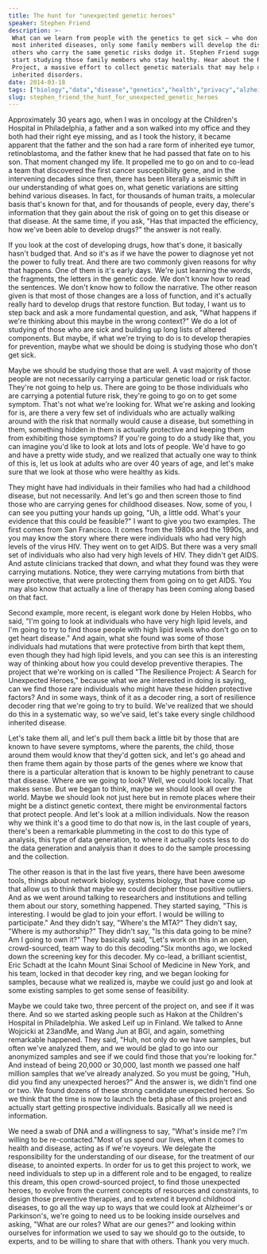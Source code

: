 ```yaml
---
title: The hunt for "unexpected genetic heroes"
speaker: Stephen Friend
description: >-
 What can we learn from people with the genetics to get sick — who don't? With
 most inherited diseases, only some family members will develop the disease, while
 others who carry the same genetic risks dodge it. Stephen Friend suggests we
 start studying those family members who stay healthy. Hear about the Resilience
 Project, a massive effort to collect genetic materials that may help decode
 inherited disorders.
date: 2014-03-18
tags: ["biology","data","disease","genetics","health","privacy","alzheimers"]
slug: stephen_friend_the_hunt_for_unexpected_genetic_heroes
---
```


Approximately 30 years ago, when I was in oncology at the Children's Hospital in
Philadelphia, a father and a son walked into my office and they both had their right eye
missing, and as I took the history, it became apparent that the father and the son had a
rare form of inherited eye tumor, retinoblastoma, and the father knew that he had passed
that fate on to his son. That moment changed my life. It propelled me to go on and to
co-lead a team that discovered the first cancer susceptibility gene, and in the
intervening decades since then, there has been literally a seismic shift in our
understanding of what goes on, what genetic variations are sitting behind various
diseases. In fact, for thousands of human traits, a molecular basis that's known for that,
and for thousands of people, every day, there's information that they gain about the risk
of going on to get this disease or that disease. At the same time, if you ask, "Has that
impacted the efficiency, how we've been able to develop drugs?" the answer is not
really.

If you look at the cost of developing drugs, how that's done, it basically hasn't budged
that. And so it's as if we have the power to diagnose yet not the power to fully treat.
And there are two commonly given reasons for why that happens. One of them is it's early
days. We're just learning the words, the fragments, the letters in the genetic code. We
don't know how to read the sentences. We don't know how to follow the narrative. The other
reason given is that most of those changes are a loss of function, and it's actually
really hard to develop drugs that restore function. But today, I want us to step back and
ask a more fundamental question, and ask, "What happens if we're thinking about this maybe
in the wrong context?" We do a lot of studying of those who are sick and building up long
lists of altered components. But maybe, if what we're trying to do is to develop therapies
for prevention, maybe what we should be doing is studying those who don't get
sick.

Maybe we should be studying those that are well. A vast majority of those people are not
necessarily carrying a particular genetic load or risk factor. They're not going to help
us. There are going to be those individuals who are carrying a potential future risk,
they're going to go on to get some symptom. That's not what we're looking for. What we're
asking and looking for is, are there a very few set of individuals who are actually
walking around with the risk that normally would cause a disease, but something in them,
something hidden in them is actually protective and keeping them from exhibiting those
symptoms? If you're going to do a study like that, you can imagine you'd like to look at
lots and lots of people. We'd have to go and have a pretty wide study, and we realized
that actually one way to think of this is, let us look at adults who are over 40 years of
age, and let's make sure that we look at those who were healthy as kids.

They might have had individuals in their families who had had a childhood disease, but not
necessarily. And let's go and then screen those to find those who are carrying genes for
childhood diseases. Now, some of you, I can see you putting your hands up going, "Uh, a
little odd. What's your evidence that this could be feasible?" I want to give you two
examples. The first comes from San Francisco. It comes from the 1980s and the 1990s, and
you may know the story where there were individuals who had very high levels of the virus
HIV. They went on to get AIDS. But there was a very small set of individuals who also had
very high levels of HIV. They didn't get AIDS. And astute clinicians tracked that down,
and what they found was they were carrying mutations. Notice, they were carrying mutations
from birth that were protective, that were protecting them from going on to get AIDS. You
may also know that actually a line of therapy has been coming along based on that
fact.

Second example, more recent, is elegant work done by Helen Hobbs, who said, "I'm going to
look at individuals who have very high lipid levels, and I'm going to try to find those
people with high lipid levels who don't go on to get heart disease." And again, what she
found was some of those individuals had mutations that were protective from birth that
kept them, even though they had high lipid levels, and you can see this is an interesting
way of thinking about how you could develop preventive therapies. The project that we're
working on is called "The Resilience Project: A Search for Unexpected Heroes," because
what we are interested in doing is saying, can we find those rare individuals who might
have these hidden protective factors? And in some ways, think of it as a decoder ring, a
sort of resilience decoder ring that we're going to try to build. We've realized that we
should do this in a systematic way, so we've said, let's take every single childhood
inherited disease.

Let's take them all, and let's pull them back a little bit by those that are known to have
severe symptoms, where the parents, the child, those around them would know that they'd
gotten sick, and let's go ahead and then frame them again by those parts of the genes
where we know that there is a particular alteration that is known to be highly penetrant
to cause that disease. Where are we going to look? Well, we could look locally. That makes
sense. But we began to think, maybe we should look all over the world. Maybe we should
look not just here but in remote places where their might be a distinct genetic context,
there might be environmental factors that protect people. And let's look at a million
individuals. Now the reason why we think it's a good time to do that now is, in the last
couple of years, there's been a remarkable plummeting in the cost to do this type of
analysis, this type of data generation, to where it actually costs less to do the data
generation and analysis than it does to do the sample processing and the
collection.

The other reason is that in the last five years, there have been awesome tools, things
about network biology, systems biology, that have come up that allow us to think that
maybe we could decipher those positive outliers. And as we went around talking to
researchers and institutions and telling them about our story, something happened. They
started saying, "This is interesting. I would be glad to join your effort. I would be
willing to participate." And they didn't say, "Where's the MTA?" They didn't say, "Where
is my authorship?" They didn't say, "Is this data going to be mine? Am I going to own
it?" They basically said, "Let's work on this in an open, crowd-sourced, team way to do
this decoding."Six months ago, we locked down the screening key for this decoder. My
co-lead, a brilliant scientist, Eric Schadt at the Icahn Mount Sinai School of Medicine in
New York, and his team, locked in that decoder key ring, and we began looking for samples,
because what we realized is, maybe we could just go and look at some existing samples to
get some sense of feasibility.

Maybe we could take two, three percent of the project on, and see if it was there. And so
we started asking people such as Hakon at the Children's Hospital in Philadelphia. We
asked Leif up in Finland. We talked to Anne Wojcicki at 23andMe, and Wang Jun at BGI, and
again, something remarkable happened. They said, "Huh, not only do we have samples, but
often we've analyzed them, and we would be glad to go into our anonymized samples and see
if we could find those that you're looking for." And instead of being 20,000 or 30,000,
last month we passed one half million samples that we've already analyzed. So you must be
going, "Huh, did you find any unexpected heroes?" And the answer is, we didn't find one or
two. We found dozens of these strong candidate unexpected heroes. So we think that the time
is now to launch the beta phase of this project and actually start getting prospective
individuals. Basically all we need is information.

We need a swab of DNA and a willingness to say, "What's inside me? I'm willing to be
re-contacted."Most of us spend our lives, when it comes to health and disease, acting as
if we're voyeurs. We delegate the responsibility for the understanding of our disease, for
the treatment of our disease, to anointed experts. In order for us to get this project to
work, we need individuals to step up in a different role and to be engaged, to realize
this dream, this open crowd-sourced project, to find those unexpected heroes, to evolve
from the current concepts of resources and constraints, to design those preventive
therapies, and to extend it beyond childhood diseases, to go all the way up to ways that
we could look at Alzheimer's or Parkinson's, we're going to need us to be looking inside
ourselves and asking, "What are our roles? What are our genes?" and looking within
ourselves for information we used to say we should go to the outside, to experts, and to
be willing to share that with others. Thank you very much.

<!--
ad_duration=3.33
comment_count=58
event="TED2014"
external_start_time=0
has_talk_citation=1
intro_duration=11.82
is_subtitle_required="False"
is_talk_featured="True"
language="en"
language_swap="False"
native_language="en"
number_of_related_talks=6
number_of_speakers=1
number_of_subtitled_videos=24
number_of_tags=7
number_of_talk_download_languages=24
number_of_talk_more_resources=0
number_of_talk_recommendations=2
number_of_talks_take_actions=1
post_ad_duration=0.83
published_timestamp="2014-05-29 15:18:57"
recording_date="2014-03-18"
speaker_description="Open-science advocate"
speaker_is_published=1
speaker_name="Stephen Friend"
talk_more_resources=[]
talk_name="The hunt for \"unexpected genetic heroes\""
talk_recommendations_blurb="Interested in \"genetic heroes\"? Friend shares papers and talks that illuminate this exciting new approach."
talks_tags=["biology","data","disease","genetics","health","privacy","alzheimers"]
url_audio="https://download.ted.com/talks/StephenFriend_2014.mp3?apikey=acme-roadrunner"
url_photo_speaker="https://pe.tedcdn.com/images/ted/4a6674f47d1fd9df2752177c140799745d3607d5_254x191.jpg"
url_photo_talk="https://pe.tedcdn.com/images/ted/70ee482d06c15e4d3f7db396870384ab35294218_1600x1200.jpg"
url_webpage="https://www.ted.com/talks/stephen_friend_the_hunt_for_unexpected_genetic_heroes"
video_type_name="TED Stage Talk"
-->
